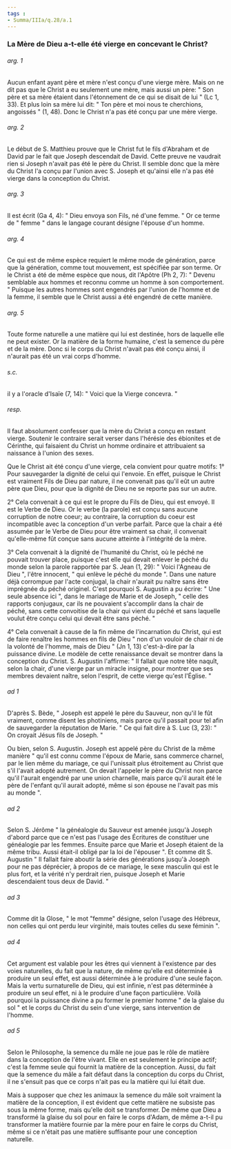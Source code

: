 ```yaml
---
tags : 
- Summa/IIIa/q.28/a.1
---
```


### La Mère de Dieu a-t-elle été vierge en concevant le Christ?

###### arg. 1
Aucun enfant ayant père et mère n'est conçu d'une vierge mère. Mais on ne dit pas que le Christ a eu seulement une mère, mais aussi un père: " Son père et sa mère étaient dans l'étonnement de ce qui se disait de lui " (Lc 1, 33). Et plus loin sa mère lui dit: " Ton père et moi nous te cherchions, angoissés " (1, 48). Donc le Christ n'a pas été conçu par une mère vierge. 

###### arg. 2
Le début de S. Matthieu prouve que le Christ fut le fils d'Abraham et de David par le fait que Joseph descendait de David. Cette preuve ne vaudrait rien si Joseph n'avait pas été le père du Christ. Il semble donc que la mère du Christ l'a conçu par l'union avec S. Joseph et qu'ainsi elle n'a pas été vierge dans la conception du Christ. 

###### arg. 3
Il est écrit (Ga 4, 4): " Dieu envoya son Fils, né d'une femme. " Or ce terme de " femme " dans le langage courant désigne l'épouse d'un homme. 

###### arg. 4
Ce qui est de même espèce requiert le même mode de génération, parce que la génération, comme tout mouvement, est spécifiée par son terme. Or le Christ a été de même espèce que nous, dit l'Apôtre (Ph 2, 7): " Devenu semblable aux hommes et reconnu comme un homme à son comportement. " Puisque les autres hommes sont engendrés par l'union de l'homme et de la femme, il semble que le Christ aussi a été engendré de cette manière. 

###### arg. 5
Toute forme naturelle a une matière qui lui est destinée, hors de laquelle elle ne peut exister. Or la matière de la forme humaine, c'est la semence du père et de la mère. Donc si le corps du Christ n'avait pas été conçu ainsi, il n'aurait pas été un vrai corps d'homme. 

###### s.c.
il y a l'oracle d'Isaïe (7, 14): " Voici que la Vierge concevra. " 

###### resp.
Il faut absolument confesser que la mère du Christ a conçu en restant vierge. Soutenir le contraire serait verser dans l'hérésie des ébionites et de Cérinthe, qui faisaient du Christ un homme ordinaire et attribuaient sa naissance à l'union des sexes. 

Que le Christ ait été conçu d'une vierge, cela convient pour quatre motifs: 1° Pour sauvegarder la dignité de celui qui l'envoie. En effet, puisque le Christ est vraiment Fils de Dieu par nature, il ne convenait pas qu'il eût un autre père que Dieu, pour que la dignité de Dieu ne se reporte pas sur un autre. 

2° Cela convenait à ce qui est le propre du Fils de Dieu, qui est envoyé. Il est le Verbe de Dieu. Or le verbe (la parole) est conçu sans aucune corruption de notre coeur; au contraire, la corruption du coeur est incompatible avec la conception d'un verbe parfait. Parce que la chair a été assumée par le Verbe de Dieu pour être vraiment sa chair, il convenait qu'elle-même fût conçue sans aucune atteinte à l'intégrité de la mère. 

3° Cela convenait à la dignité de l'humanité du Christ, où le péché ne pouvait trouver place, puisque c'est elle qui devait enlever le péché du monde selon la parole rapportée par S. Jean (1, 29): " Voici l'Agneau de Dieu ", l'être innocent, " qui enlève le péché du monde ". Dans une nature déjà corrompue par l'acte conjugal, la chair n'aurait pu naître sans être imprégnée du péché originel. C'est pourquoi S. Augustin a pu écrire: " Une seule absence ici ", dans le mariage de Marie et de Joseph, " celle des rapports conjugaux, car ils ne pouvaient s'accomplir dans la chair de péché, sans cette convoitise de la chair qui vient du péché et sans laquelle voulut être conçu celui qui devait être sans péché. " 

4° Cela convenait à cause de la fin même de l'incarnation du Christ, qui est de faire renaître les hommes en fils de Dieu " non d'un vouloir de chair ni de la volonté de l'homme, mais de Dieu " (Jn 1, 13) c'est-à-dire par la puissance divine. Le modèle de cette renaissance devait se montrer dans la conception du Christ. S. Augustin l'affirme: " Il fallait que notre tête naquît, selon la chair, d'une vierge par un miracle insigne, pour montrer que ses membres devaient naître, selon l'esprit, de cette vierge qu'est l'Église. " 

###### ad 1
D'après S. Bède, " Joseph est appelé le père du Sauveur, non qu'il le fût vraiment, comme disent les photiniens, mais parce qu'il passait pour tel afin de sauvegarder la réputation de Marie. " Ce qui fait dire à S. Luc (3, 23): " On croyait Jésus fils de Joseph. " 

Ou bien, selon S. Augustin. Joseph est appelé père du Christ de la même manière " qu'il est connu comme l'époux de Marie, sans commerce charnel, par le lien même du mariage, ce qui l'unissait plus étroitement au Christ que s'il l'avait adopté autrement. On devait l'appeler le père du Christ non parce qu'il l'aurait engendré par une union charnelle, mais parce qu'il aurait été le père de l'enfant qu'il aurait adopté, même si son épouse ne l'avait pas mis au monde ". 

###### ad 2
Selon S. Jérôme " la généalogie du Sauveur est amenée jusqu'à Joseph d'abord parce que ce n'est pas l'usage des Écritures de constituer une généalogie par les femmes. Ensuite parce que Marie et Joseph étaient de la même tribu. Aussi était-il obligé par la loi de l'épouser ". Et comme dit S. Augustin " Il fallait faire aboutir la série des générations jusqu'à Joseph pour ne pas déprécier, à propos de ce mariage, le sexe masculin qui est le plus fort, et la vérité n'y perdrait rien, puisque Joseph et Marie descendaient tous deux de David. " 

###### ad 3
Comme dit la Glose, " le mot "femme" désigne, selon l'usage des Hébreux, non celles qui ont perdu leur virginité, mais toutes celles du sexe féminin ". 

###### ad 4
Cet argument est valable pour les êtres qui viennent à l'existence par des voies naturelles, du fait que la nature, de même qu'elle est déterminée à produire un seul effet, est aussi déterminée à le produire d'une seule façon. Mais la vertu surnaturelle de Dieu, qui est infinie, n'est pas déterminée à produire un seul effet, ni à le produire d'une façon particulière. Voilà pourquoi la puissance divine a pu former le premier homme " de la glaise du sol " et le corps du Christ du sein d'une vierge, sans intervention de l'homme. 

###### ad 5
Selon le Philosophe, la semence du mâle ne joue pas le rôle de matière dans la conception de l'être vivant. Elle en est seulement le principe actif; c'est la femme seule qui fournit la matière de la conception. Aussi, du fait que la semence du mâle a fait défaut dans la conception du corps du Christ, il ne s'ensuit pas que ce corps n'ait pas eu la matière qui lui était due. 

Mais à supposer que chez les animaux la semence du mâle soit vraiment la matière de la conception, il est évident que cette matière ne subsiste pas sous la même forme, mais qu'elle doit se transformer. De même que Dieu a transformé la glaise du sol pour en faire le corps d'Adam, de même a-t-il pu transformer la matière fournie par la mère pour en faire le corps du Christ, même si ce n'était pas une matière suffisante pour une conception naturelle. 

